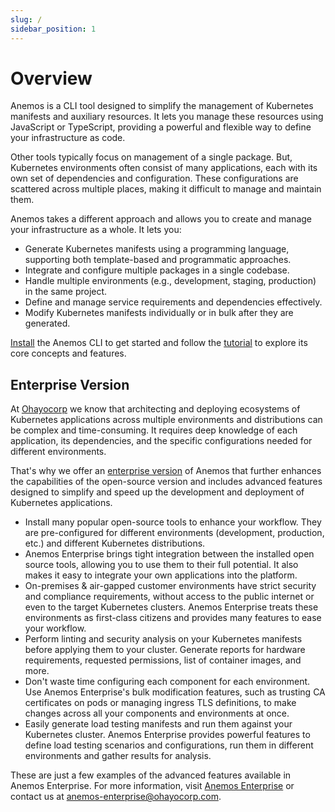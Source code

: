 ```yaml
---
slug: /
sidebar_position: 1
---
```


# Overview

Anemos is a CLI tool designed to simplify the management of Kubernetes manifests and
auxiliary resources. It lets you manage these resources using JavaScript or TypeScript,
providing a powerful and flexible way to define your infrastructure as code.

Other tools typically focus on management of a single package. But, Kubernetes
environments often consist of many applications, each with its own set of dependencies and
configuration. These configurations are scattered across multiple places, making it
difficult to manage and maintain them.

Anemos takes a different approach and allows you to create and manage your infrastructure as a whole.
It lets you:

- Generate Kubernetes manifests using a programming language, supporting both template-based
  and programmatic approaches.
- Integrate and configure multiple packages in a single codebase.
- Handle multiple environments (e.g., development, staging, production) in the same project.
- Define and manage service requirements and dependencies effectively.
- Modify Kubernetes manifests individually or in bulk after they are generated.

[Install](installation) the Anemos CLI to get started and follow the
[tutorial](category/tutorial) to explore its core concepts and features.

## Enterprise Version

At [Ohayocorp](https://ohayocorp.com/) we know that architecting and deploying ecosystems of Kubernetes applications
across multiple environments and distributions can be complex and time-consuming. It requires deep knowledge of each
application, its dependencies, and the specific configurations needed for different environments.

That's why we offer an [enterprise version](https://ohayocorp.com/anemos-enterprise) of Anemos that further enhances the
capabilities of the open-source version and includes advanced features designed to simplify and speed up the development
and deployment of Kubernetes applications.

- Install many popular open-source tools to enhance your workflow. They are
  pre-configured for different environments (development, production, etc.)
  and different Kubernetes distributions.
- Anemos Enterprise brings tight integration between the installed open source tools,
  allowing you to use them to their full potential. It also makes it easy
  to integrate your own applications into the platform.
- On-premises & air-gapped customer environments have strict security and compliance
  requirements, without access to the public internet or even to the target Kubernetes
  clusters. Anemos Enterprise treats these environments as first-class citizens and
  provides many features to ease your workflow.
- Perform linting and security analysis on your Kubernetes manifests before applying them to your cluster.
  Generate reports for hardware requirements, requested permissions, list of container images, and more.
- Don't waste time configuring each component for each environment. Use Anemos Enterprise's
  bulk modification features, such as trusting CA certificates on pods or managing ingress TLS
  definitions, to make changes across all your components and environments at once.
- Easily generate load testing manifests and run them against your Kubernetes cluster.
  Anemos Enterprise provides powerful features to define load testing scenarios
  and configurations, run them in different environments and gather results for analysis.

These are just a few examples of the advanced features available in Anemos Enterprise. For more information, visit [Anemos Enterprise](https://ohayocorp.com/anemos-enterprise) or contact us at [anemos-enterprise@ohayocorp.com](mailto:anemos-enterprise@ohayocorp.com).